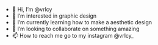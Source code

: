 - 👋 Hi, I’m @vrlcy
- 👀 I’m interested in graphic design
- 🌱 I’m currently learning how to make a aesthetic design
- 💞️ I’m looking to collaborate on something amazing
- 📫 How to reach me go to my instagram @vrlcy_ 
<!---
vrlcy/vrlcy is a ✨ special ✨ repository because its `README.md` (this file) appears on your GitHub profile.
You can click the Preview link to take a look at your changes.
--->
